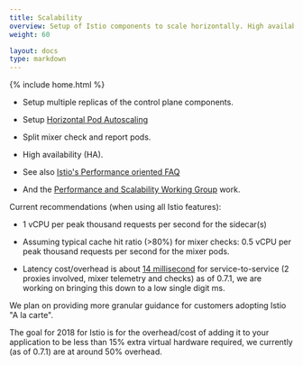 ```yaml
---
title: Scalability
overview: Setup of Istio components to scale horizontally. High availability.
weight: 60

layout: docs
type: markdown
---
```

{% include home.html %}

* Setup multiple replicas of the control plane components.

* Setup [Horizontal Pod Autoscaling](https://kubernetes.io/docs/tasks/run-application/horizontal-pod-autoscale/)

* Split mixer check and report pods.

* High availability (HA).

* See also [Istio's Performance oriented FAQ](https://github.com/istio/istio/wiki/Istio-Performance-oriented-setup-FAQ)

* And the [Performance and Scalability Working Group](https://github.com/istio/community/blob/master/WORKING-GROUPS.md#performance-and-scalability) work.

Current recommendations (when using all Istio features):

* 1 vCPU per peak thousand requests per second for the sidecar(s)

* Assuming typical cache hit ratio (>80%) for mixer checks: 0.5 vCPU per peak thousand requests per second for the mixer pods.

* Latency cost/overhead is about [14 millisecond](https://fortio.istio.io/browse?url=qps_400-s1_to_s2-0.7.1-2018-04-05-22-06.json) for service-to-service (2 proxies involved, mixer telemetry and checks) as of 0.7.1, we are working on bringing this down to a low single digit ms.

We plan on providing more granular guidance for customers adopting Istio "A la carte".

The goal for 2018 for Istio is for the overhead/cost of adding it to your application to be less than 15% extra virtual hardware required, we currently (as of 0.7.1) are at around 50% overhead.
